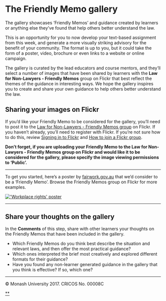 # The Friendly Memo gallery

The gallery showcases ‘Friendly Memos’ and guidance created by learners or anything else they’ve found that help others better understand the law.

This is an opportunity for you to now develop your text-based assignment from this week, and generate a more visually striking advisory for the benefit of your community. The format is up to you, but it could take the form of a poster, video, brochure or even links to a website or online campaign.

The gallery is curated by the lead educators and course mentors, and they’ll select a number of images that have been shared by learners with the **Law for Non-Lawyers - Friendly Memos** group on Flickr that best reflect the themes of the guidance in interesting ways. We hope the gallery inspires you to create and share your own guidance to help others better understand the law.

## Sharing your images on Flickr

If you’d like your Friendly Memo to be considered for the gallery, you’ll need to post it to the [Law for Non-Lawyers - Friendly Memos group](https://www.flickr.com/groups/3798520@N22/) on Flickr. If you haven’t already, you’ll need to register with Flickr. If you’re not sure how to do this, review [Signing in to Flickr](https://about.futurelearn.com/about/faq/social-media-tips/#flickrsignin) and [How to join a Flickr group](https://about.futurelearn.com/about/faq/social-media-tips/#flickrgroup).

**Don’t forget, if you are uploading your Friendly Memo to the Law for Non-Lawyers - Friendly Memos group on Flickr and would like it to be considered for the gallery, please specify the image viewing permissions to ‘Public’.**

------

To get you started, here’s a poster by [fairwork.gov.au](https://www.fairwork.gov.au/) that we’d consider to be a ‘Friendly Memo’. Browse the Friendly Memos group on Flickr for more examples.

[!['Workplace rights' poster](https://c1.staticflickr.com/9/8711/29918373626_a77709886f_c.jpg)](https://www.flickr.com/photos/lawnonlaw/29918373626/in/pool-3142479@N20/)

------

## Share your thoughts on the gallery

In the **Comments** of this step, share with other learners your thoughts on the Friendly Memos that have been included in the gallery.

- Which Friendly Memos do you think best describe the situation and relevant laws, and then offer the most practical guidance?
- Which ones interpreted the brief most creatively and explored different formats for their guidance?
- Have you found any non-learner generated guidance in the gallery that you think is effective? If so, which one?

------

© Monash University 2017. CRICOS No. 00008C

[**](https://www.futurelearn.com/courses/law-for-non-lawyers/3/steps/177778#fl-comments)